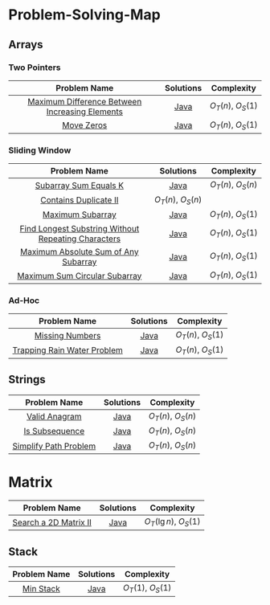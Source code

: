 # Problem-Solving-Map

## Arrays

### Two Pointers

| Problem Name | Solutions | Complexity |
|:-:|:-:|:-:|
| [Maximum Difference Between Increasing Elements](https://leetcode.com/problems/maximum-difference-between-increasing-elements/description/) | [Java](arrays/MaximumDifference.java) | $O_T(n),\ O_S(1)$|
| [Move Zeros](https://leetcode.com/problems/move-zeroes) | [Java](arrays/twoPointers/MoveZeroes.java) | $O_T(n),\ O_S(1)$ |

### Sliding Window

| Problem Name | Solutions | Complexity |
|:-:|:-:|:-:|
| [Subarray Sum Equals K](https://leetcode.com/problems/subarray-sum-equals-k) | [Java](arrays/prefixSum/SumEqualsK.java) | $O_T(n),\ O_S(n)$ |
| [Contains Duplicate II](https://leetcode.com/problems/contains-duplicate-ii) | $O_T(n),\ O_S(n)$ |
| [Maximum Subarray](https://leetcode.com/problems/maximum-subarray) | [Java](arrays/slidingWindow/MaximumSubarray/MaximumSubarray.java) | $O_T(n),\ O_S(1)$ |
| [Find Longest Substring Without Repeating Characters](https://leetcode.com/problems/longest-substring-without-repeating-characters/) | [Java](arrays/slidingWindow/LengthOfLongestSubstring.java) | $O_T(n),\ O_S(1)$ |
| [Maximum Absolute Sum of Any Subarray](https://leetcode.com/problems/maximum-absolute-sum-of-any-subarray/) | [Java](arrays/slidingWindow/MaximumAbsoluteSum/MaximumAbsoluteSum.java) | $O_T(n),\ O_S(1)$ |
| [Maximum Sum Circular Subarray](https://leetcode.com/problems/maximum-sum-circular-subarray) | [Java](arrays/slidingWindow/MaxSubarraySumCircular.java) | $O_T(n),\ O_S(1)$ |

### Ad-Hoc

| Problem Name | Solutions | Complexity |
|:-:|:-:|:-:|
| [Missing Numbers](https://leetcode.com/problems/missing-number/) | [Java](arrays/MissingNumber/MissingNumber.java) | $O_T(n),\ O_S(1)$ |
| [Trapping Rain Water Problem](https://leetcode.com/problems/trapping-rain-water/) | [Java](arrays/adhoc/Trap.java) | $O_T(n),\ O_S(1)$ |

## Strings

| Problem Name | Solutions | Complexity |
|:-:|:-:|:-:|
| [Valid Anagram](https://leetcode.com/problems/valid-anagram/) | [Java](string/ValidAnagram/ValidAnagram.java)| $O_T(n),\ O_S(n)$ |
| [Is Subsequence](https://leetcode.com/problems/is-subsequence/) | [Java](string/IsSubsequence.java) | $O_T(n),\ O_S(n)$ |
| [Simplify Path Problem](https://leetcode.com/problems/simplify-path) | [Java](./string/SimplifyPath.java) | $O_T(n),\ O_S(n)$ |

# Matrix

| Problem Name | Solutions | Complexity |
|:-:|:-:|:-:|
| [Search a 2D Matrix II](https://leetcode.com/problems/search-a-2d-matrix-ii/) | [Java](./matrix/SearchMatrix.java) | $O_T(\lg n),\ O_S(1)$ |

## Stack

| Problem Name | Solutions | Complexity |
|:-:|:-:|:-:|
| [Min Stack](https://leetcode.com/problems/min-stack) | [Java](stack/MinStack.java) | $O_T(1),\ O_S(1)$ |

